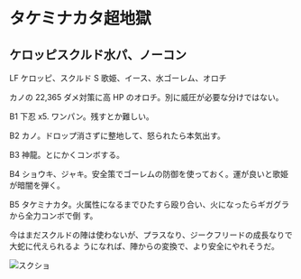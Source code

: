 # タケミナカタ超地獄 

## ケロッピスクルド水パ、ノーコン

LF ケロッピ、スクルド
S  歌姫、イース、水ゴーレム、オロチ

カノの 22,365 ダメ対策に高 HP のオロチ。別に威圧が必要な分けではない。

B1 下忍 x5. ワンパン。残すとか難しい。

B2 カノ。ドロップ消さずに整地して、怒られたら本気出す。

B3 神龍。とにかくコンボする。

B4 ショウキ、ジャキ。安全策でゴーレムの防御を使っておく。運が良いと歌姫が暗闇を弾く。

B5 タケミナカタ。火属性になるまでひたすら殴り合い、火になったらギガグラから全力コンボで倒
す。

今はまだスクルドの陣は使わないが、プラスなり、ジークフリードの成長なりで大蛇に代えられるよ
うになれば、陣からの変換で、より安全にやれそうだ。


![スクショ](http://i.imgur.com/VQBqtWGl.jpg )

<!-- vim: set tw=90 filetype=markdown : -->

